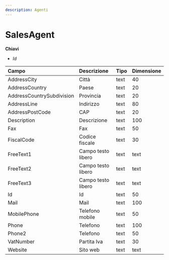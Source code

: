 ```yaml
---
description: Agenti
---
```


# SalesAgent

**Chiavi**

* _Id_

| Campo | Descrizione | Tipo | Dimensione |
| :--- | :--- | :--- | :--- |
| AddressCity | Città | text | 40 |
| AddressCountry | Paese | text | 20 |
| AddressCountrySubdivision | Provincia | text | 20 |
| AddressLine | Indirizzo | text | 80 |
| AddressPostCode | CAP | text | 20 |
| Description | Descrizione | text | 100 |
| Fax | Fax | text | 50 |
| FiscalCode | Codice fiscale | text | 30 |
| FreeText1 | Campo testo libero | text | text |
| FreeText2 | Campo testo libero | text | text |
| FreeText3 | Campo testo libero | text | text |
| Id | Id | text | 50 |
| Mail | Mail | text | 100 |
| MobilePhone | Telefono mobile | text | 50 |
| Phone | Telefono | text | 100 |
| Phone2 | Telefono | text | 50 |
| VatNumber | Partita Iva | text | 30 |
| Website | Sito web | text | text |

